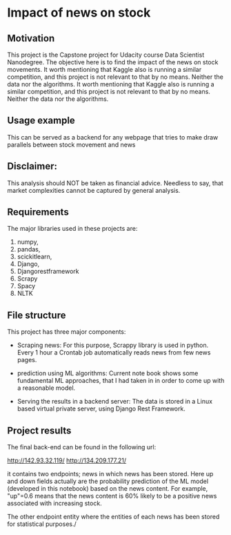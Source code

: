 # Impact of news on stock


## Motivation

This project is the Capstone project for Udacity course Data Scientist Nanodegree. The objective here is to find the impact of the news on stock movements. It worth mentioning that Kaggle also is running a similar competition, and this project is not relevant to that by no means. Neither the data nor the algorithms.
It worth mentioning that Kaggle also is running a similar competition, and this project is not relevant to that by no means. Neither the data nor the algorithms.

## Usage example

This can be served as a backend for any webpage that tries to make draw parallels between stock movement and news
## Disclaimer:

This analysis should NOT be taken as financial advice. Needless to say, that market complexities cannot be captured by general analysis.

## Requirements

The major libraries used in these projects are:
1. numpy,
2. pandas,
3. scickitlearn,
4. Django,
5. Djangorestframework
6. Scrapy
7. Spacy
8. NLTK


## File structure

This project has three major components:

- Scraping news: For this purpose, Scrappy library is used in python. Every 1 hour a Crontab job automatically reads news from few news pages.

- prediction using ML algorithms: Current note book shows some fundamental ML approaches, that I had taken in in order to come up with a reasonable model.

- Serving the results in a backend server: The data is stored in a Linux based virtual private server, using Django Rest Framework.

## Project results

The final back-end can be found in the following url:

http://142.93.32.119/
http://134.209.177.21/

it contains two endpoints; news in which news has been stored. Here up and down fields actually are the probability prediction of the ML model (developed in this notebook) based on the news content. For example, "up"=0.6 means that the news content is 60% likely to be a positive news associated with increasing stock.

The other endpoint entity where the entities of each news has been stored for statistical purposes./
